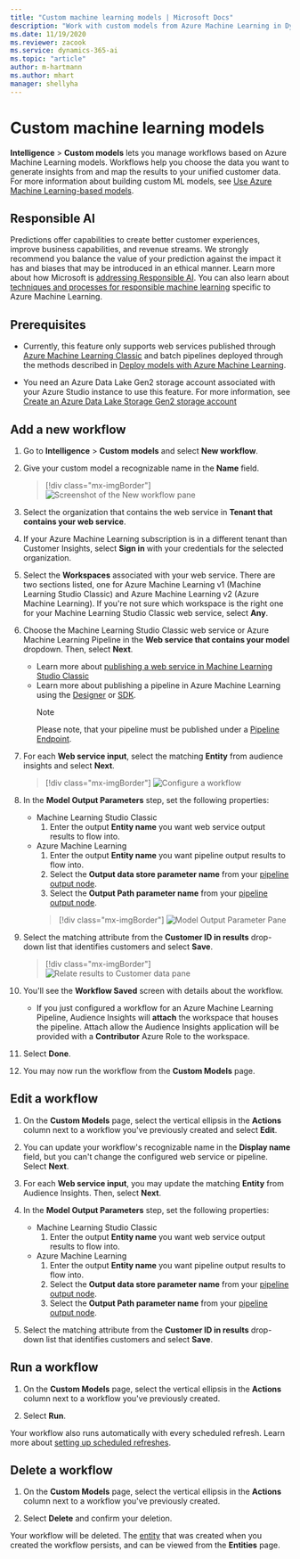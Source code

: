 ```yaml
---
title: "Custom machine learning models | Microsoft Docs"
description: "Work with custom models from Azure Machine Learning in Dynamics 365 Customer Insights."
ms.date: 11/19/2020
ms.reviewer: zacook
ms.service: dynamics-365-ai
ms.topic: "article"
author: m-hartmann
ms.author: mhart
manager: shellyha
---
```


# Custom machine learning models

**Intelligence** > **Custom models** lets you manage workflows based on Azure Machine Learning models. Workflows help you choose the data you want to generate insights from and map the results to your unified customer data. For more information about building custom ML models, see [Use Azure Machine Learning-based models](azure-machine-learning-experiments.md).

## Responsible AI

Predictions offer capabilities to create better customer experiences, improve business capabilities, and revenue streams. We strongly recommend you balance the value of your prediction against the impact it has and biases that may be introduced in an ethical manner. Learn more about how Microsoft is [addressing Responsible AI](https://www.microsoft.com/ai/responsible-ai?activetab=pivot1%3aprimaryr6). You can also learn about [techniques and processes for responsible machine learning](https://docs.microsoft.com/azure/machine-learning/concept-responsible-ml) specific to Azure Machine Learning.

## Prerequisites

- Currently, this feature only supports web services published through [Azure Machine Learning Classic](https://studio.azureml.net) and batch pipelines deployed through the methods described in [Deploy models with Azure Machine Learning](https://docs.microsoft.com/azure/machine-learning/how-to-deploy-and-where?tabs=azcli).

- You need an Azure Data Lake Gen2 storage account associated with your Azure Studio instance to use this feature. For more information, see [Create an Azure Data Lake Storage Gen2 storage account](https://docs.microsoft.com/azure/storage/blobs/data-lake-storage-quickstart-create-account)

## Add a new workflow

1. Go to **Intelligence** > **Custom models** and select **New workflow**.

1. Give your custom model a recognizable name in the **Name** field.

   > [!div class="mx-imgBorder"]
   > ![Screenshot of the New workflow pane](media/new-workflowv2.png "Screenshot of the New workflow pane")

1. Select the organization that contains the web service in **Tenant that contains your web service**.

1. If your Azure Machine Learning subscription is in a different tenant than Customer Insights, select **Sign in** with your credentials for the selected organization.

1. Select the **Workspaces** associated with your web service. There are two sections listed, one for Azure Machine Learning v1 (Machine Learning Studio Classic) and Azure Machine Learning v2 (Azure Machine Learning). If you're not sure which workspace is the right one for your Machine Learning Studio Classic web service, select **Any**.

1. Choose the Machine Learning Studio Classic web service or Azure Machine Learning Pipeline in the **Web service that contains your model** dropdown. Then, select **Next**.
   - Learn more about [publishing a web service in Machine Learning Studio Classic](https://docs.microsoft.com/azure/machine-learning/studio/deploy-a-machine-learning-web-service#deploy-it-as-a-new-web-service)
   - Learn more about publishing a pipeline in Azure Machine Learning using the [Designer](https://docs.microsoft.com/en-us/azure/machine-learning/concept-ml-pipelines#building-pipelines-with-the-designer) or [SDK](https://docs.microsoft.com/en-us/azure/machine-learning/concept-ml-pipelines#building-pipelines-with-the-python-sdk). 
      > [!NOTE]
      > Please note, that your pipeline must be published under a [Pipeline Endpoint](https://docs.microsoft.com/en-us/azure/machine-learning/how-to-run-batch-predictions-designer#submit-a-pipeline-run).

1. For each **Web service input**, select the matching **Entity** from audience insights and select **Next**.

   > [!div class="mx-imgBorder"]
   > ![Configure a workflow](media/intelligence-screen2-updated.png "Configure a workflow")

1. In the **Model Output Parameters** step, set the following properties:
   - Machine Learning Studio Classic
      1. Enter the output **Entity name** you want web service output results to flow into.
   - Azure Machine Learning
      1. Enter the output **Entity name** you want pipeline output results to flow into.
      1. Select the **Output data store parameter name** from your [pipeline output node](#output-parameters).
      1. Select the **Output Path parameter name** from your [pipeline output node](#output-parameters).
      > [!div class="mx-imgBorder"]
      > ![Model Output Parameter Pane](media/intelligence-screen3-outputparameters.png "Model Output Parameter Pane")

1. Select the matching attribute from the **Customer ID in results** drop-down list that identifies customers and select **Save**.
   
   > [!div class="mx-imgBorder"]
   > ![Relate results to Customer data pane](media/intelligence-screen4-relatetocustomer.png "Relate results to Customer data pane")

1. You'll see the **Workflow Saved** screen with details about the workflow.
   - If you just configured a workflow for an Azure Machine Learning Pipeline, Audience Insights will **attach** the workspace that houses the pipeline. Attach allow the Audience Insights application will be provided with a **Contributor** Azure Role to the workspace.

1. Select **Done**.

1. You may now run the workflow from the **Custom Models** page.

## Edit a workflow

1. On the **Custom Models** page, select the vertical ellipsis in the **Actions** column next to a workflow you've previously created and select **Edit**.

1. You can update your workflow's recognizable name in the **Display name** field, but you can't change the configured web service or pipeline. Select **Next**.

1. For each **Web service input**, you may update the matching **Entity** from Audience Insights. Then, select **Next**.

1. In the **Model Output Parameters** step, set the following properties:
   - Machine Learning Studio Classic
      1. Enter the output **Entity name** you want web service output results to flow into.
   - Azure Machine Learning
      1. Enter the output **Entity name** you want pipeline output results to flow into.
      1. Select the **Output data store parameter name** from your [pipeline output node](#output-parameters).
      1. Select the **Output Path parameter name** from your [pipeline output node](#output-parameters).

1. Select the matching attribute from the **Customer ID in results** drop-down list that identifies customers and select **Save**.

## Run a workflow

1. On the **Custom Models** page, select the vertical ellipsis in the **Actions** column next to a workflow you've previously created.

1. Select **Run**.

Your workflow also runs automatically with every scheduled refresh. Learn more about [setting up scheduled refreshes](system.md#schedule-tab).

## Delete a workflow

1. On the **Custom Models** page, select the vertical ellipsis in the **Actions** column next to a workflow you've previously created.

1. Select **Delete** and confirm your deletion.

Your workflow will be deleted. The [entity](entities.md) that was created when you created the workflow persists, and can be viewed from the **Entities** page.
